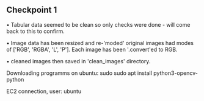 ## Checkpoint 1

• Tabular data seemed to be clean so only checks were done - will come back to this to confirm.

• Image data has been resized and re-'moded' original images had modes of ['RGB', 'RGBA', 'L', 'P']. Each image has been '.convert'ed to RGB. 

• cleaned images then saved in 'clean_images' directory. 

Downloading programms on ubuntu:
sudo sudo apt install python3-opencv-python

EC2 connection, user: ubuntu

